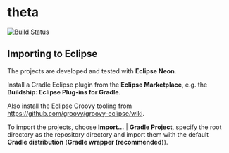 # theta

[![Build Status](https://travis-ci.com/FTSRG/theta.svg?token=dduaCwDzExdmU27AvBiK&branch=master)](https://travis-ci.com/FTSRG/theta)

## Importing to Eclipse

The projects are developed and tested with **Eclipse Neon**.

Install a Gradle Eclipse plugin from the **Eclipse Marketplace**, e.g. the **Buildship: Eclipse Plug-ins for Gradle**.

Also install the Eclipse Groovy tooling from <https://github.com/groovy/groovy-eclipse/wiki>.

To import the projects, choose **Import...** | **Gradle Project**, specify the root directory as the repository directory and import them with the default **Gradle distribution** (**Gradle wrapper (recommended)**).

